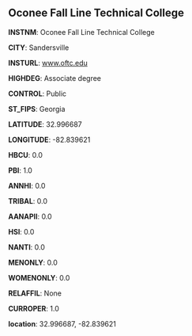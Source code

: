 
Oconee Fall Line Technical College
---
**INSTNM**: Oconee Fall Line Technical College

**CITY**: Sandersville

**INSTURL**: www.oftc.edu

**HIGHDEG**: Associate degree

**CONTROL**: Public

**ST_FIPS**: Georgia

**LATITUDE**: 32.996687

**LONGITUDE**: -82.839621

**HBCU**: 0.0

**PBI**: 1.0

**ANNHI**: 0.0

**TRIBAL**: 0.0

**AANAPII**: 0.0

**HSI**: 0.0

**NANTI**: 0.0

**MENONLY**: 0.0

**WOMENONLY**: 0.0

**RELAFFIL**: None

**CURROPER**: 1.0

**location**: 32.996687, -82.839621